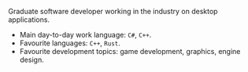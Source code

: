 Graduate software developer working in the industry on desktop applications.
- Main day-to-day work language: `C#`, `C++`.
- Favourite languages: `C++`, `Rust`.
- Favourite development topics: game development, graphics, engine design.

<!--
**ttrounce/ttrounce** is a ✨ _special_ ✨ repository because its `README.md` (this file) appears on your GitHub profile.

Here are some ideas to get you started:

- 🔭 I’m currently working on ...
- 🌱 I’m currently learning ...
- 👯 I’m looking to collaborate on ...
- 🤔 I’m looking for help with ...
- 💬 Ask me about ...
- 📫 How to reach me: ...
- 😄 Pronouns: ...
- ⚡ Fun fact: ...
-->

